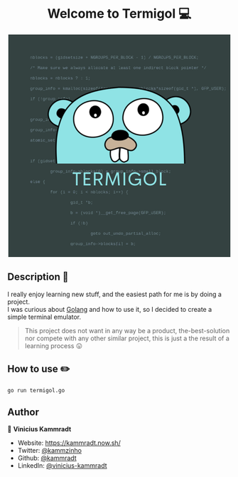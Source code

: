 <h1 align="center">Welcome to Termigol 💻</h1>

<div align="center">
    <img src="images/Termigol.png" alt="The go Gopher"  width=500">
</div> 


## Description 📝

I really enjoy learning new stuff, and the easiest path for me is by doing a project.  
I was curious about [Golang](https://golang.org/) and how to use it, so I decided to create a simple terminal emulator.  
> This project does not want in any way be a product, the-best-solution nor compete with any other similar project, this is just a the result of a learning process :stuck_out_tongue:

## How to use :pencil2:

```go run termigol.go```

## Author

👤 **Vinicius Kammradt**

* Website: https://kammradt.now.sh/
* Twitter: [@kammzinho](https://twitter.com/kammzinho)
* Github: [@kammradt](https://github.com/kammradt)
* LinkedIn: [@vinicius-kammradt](https://linkedin.com/in/vinicius-kammradt)
